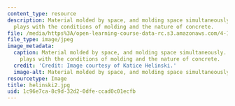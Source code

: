 ```yaml
---
content_type: resource
description: Material molded by space, and molding space simultaneously. This model
  plays with the conditions of molding and the nature of concrete.
file: /media/https%3A/open-learning-course-data-rc.s3.amazonaws.com/4-155b-architectural-design-level-iii-a-student-center-for-mit-fall-2004/1c96e7ca8c9d32d20dfeccad0c01ecfb_helinski2.jpg
file_type: image/jpeg
image_metadata:
  caption: Material molded by space, and molding space simultaneously. This model
    plays with the conditions of molding and the nature of concrete.
  credit: 'Credit: Image courtesy of Katice Helinski.'
  image-alt: Material molded by space, and molding space simultaneously.
resourcetype: Image
title: helinski2.jpg
uid: 1c96e7ca-8c9d-32d2-0dfe-ccad0c01ecfb
---
```

